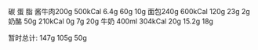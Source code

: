 碳 蛋 脂
酱牛肉200g 500kCal
6.4g 60g 10g
面包240g 600kCal
120g 23g 2g
奶酪 50g 210kCal
0g   7g  20g
牛奶 400ml 304kCal
20g 15.2g 18g

暂时总计:
147g 105g 50g
